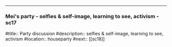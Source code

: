 ---
### Mei's party - selfies & self-image, learning to see, activism - sc17

#title:: Party discussion
#description:: selfies & self-image, learning to see, activism
#location:: houseparty
#next:: [[sc18]]

